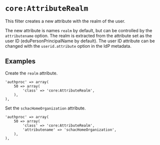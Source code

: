 `core:AttributeRealm`
=====================

This filter creates a new attribute with the realm of the user.

The new attribute is names `realm` by default, but can be controlled by the `attributename` option.
The realm is extracted from the attribute set as the user ID (eduPersonPrincipalName by default).
The user ID attribute can be changed with the `userid.attribute` option in the IdP metadata.

Examples
--------

Create the `realm` attribute.

    'authproc' => array(
        50 => array(
            'class' => 'core:AttributeRealm',
        ),
    ),

Set the `schacHomeOrganization` attribute.

    'authproc' => array(
        50 => array(
            'class' => 'core:AttributeRealm',
            'attributename' => 'schacHomeOrganization',
        ),
    ),

